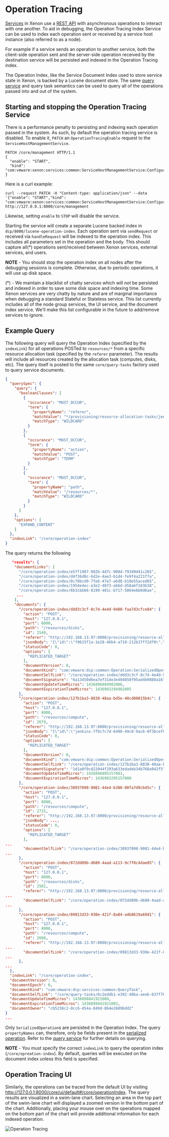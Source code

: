 # Operation Tracing

[Services](./Programming-Model) in Xenon use a [REST API](./REST-API) with asynchronous operations to interact with one another.  To aid in debugging, the Operation Tracing Index Service can be used to index each operation sent or received by a service host instance (also referred to as a node).  

For example if a service sends an operation to another service, both the client-side operation sent and the server-side operation received by the destination service will be persisted and indexed in the Operation Tracing index.

The Operation Index, like the Service Document Index used to store service state in Xenon, is backed by a Lucene document store.  The same [query service](./QueryTaskService.markdown) and query task semantics can be used to query all of the operations passed into and out of the system.

##  Starting and stopping the Operation Tracing Service

There is a performance penalty to persisting and indexing each operation passed in the system.  As such, by default the operation tracing service is disabled.  To enable it, `PATCH` an `OperationTracingEnable` request to the `ServiceHostManagementService`.

```
PATCH /core/management HTTP/1.1
{
  "enable": "START",
  "kind": "com:vmware:xenon:services:common:ServiceHostManagementService:ConfigureOperationTracingRequest"
}
```

Here is a curl example:
```
curl --request PATCH -H "Content-type: application/json" --data '{"enable": "START","kind": "com:vmware:xenon:services:common:ServiceHostManagementService:ConfigureOperationTracingRequest"}' http://127.0.0.1:8000/core/management
```
Likewise, setting `enable` to `STOP` will disable the service.

Starting the service will create a separate Lucene backed index in `dcp/8000/lucene-operation-index`.  Each operation sent via `sendRequest` or received via `handleRequest` will be indexed to the operation index.  This includes all parameters set in the operation and the body.  This should capture all(*) operations sent/received between Xenon services, external services, and users.

**NOTE** - You should stop the operation index on all nodes after the debugging sessions is complete. Otherwise, due to periodic operations, it will use up disk space.

(\*) - We maintain a blacklist of chatty services which will *not* be persisted and indexed in order to save some disk space and indexing time.  Some Xenon services are very chatty by nature and are of marginal importance when debugging a standard Stateful or Stateless service.  This list currently includes all of the node group services, the UI service, and the document index service.  We'll make this list configurable in the future to add/remove services to ignore.
  
## Example Query

The following query will query the Operation Index (specified by the `indexLink`) for all operations POSTed to `resources/*` from a specific resource allocation task (specified by the `referer` parameter).  The results will include all resources created by the allocation task (computes, disks, etc).  The query itself is posted to the same `core/query-tasks` factory used to query service documents.

```json
{
  "querySpec": {
    "query": {
      "booleanClauses": [
        {
          "occurance": "MUST_OCCUR",
          "term": {
            "propertyName": "referer",
            "matchValue": "*/provisioning/resource-allocation-tasks/jenkins-7f9c7c7d-6490-49c0-9ac6-0f3bcef6cb1c",
            "matchType": "WILDCARD"
          }
        },
        {
          "occurance": "MUST_OCCUR",
          "term": {
            "propertyName": "action",
            "matchValue": "POST",
            "matchType": "TERM"
          }
        },
        {
          "occurance": "MUST_OCCUR",
          "term": {
            "propertyName": "path",
            "matchValue": "/resources/*",
            "matchType": "WILDCARD"
          }
        }
      ]
    },
    "options": [
      "EXPAND_CONTENT"
    ]
  },
  "indexLink": "/core/operation-index"
}
```

The query returns the following
```json
   "results": {
    "documentLinks": [
      "/core/operation-index/e5ff1907-982b-4d7c-908d-79349d41c265",
      "/core/operation-index/d4f36d0c-6d2e-4ae3-b1d4-fe9f4a221ffa",
      "/core/operation-index/0c78bcd9-7feb-47e7-a6d8-b10e55aced65",
      "/core/operation-index/1954e4ec-a3e2-4073-ab6d-d58a6f183b38",
      "/core/operation-index/6b3cbb66-8190-481c-b717-5864e6b0d6ae",
     ...
    ],
    "documents": {
      "/core/operation-index/ddd3c3cf-8c74-4e4d-9480-faa7d3cfce84": {
        "action": "POST",
        "host": "127.0.0.1",
        "port": 8000,
        "path": "/resources/disks",
        "id": 2549,
        "referer": "http://192.168.13.97:8000/provisioning/resource-allocation-tasks/jenkins-7f9c7c7d-6490-49c0-9ac6-0f3bcef6cb1c",
        "jsonBody": "{\"id\":\"f0615f1a-1e28-46b4-a718-212b37ff2df0\",\"sourceImageReference\":\"https://www.googleapis.com/compute/v1/projects/debian-cloud/global/images/debian-7-wheezy-v20140606\",\"type\":\"NETWORK\",\"name\":\"boot-image\",\"status\":\"DETACHED\",\"capacityMBytes\":0,\"bootOrder\":1,\"documentVersion\":0,\"documentEpoch\":0,\"documentKind\":\"com:vmware:pinada:provisioning:services:DiskService:DiskState\",\"documentSelfLink\":\"/resources/disks/ccb397b5-8027-4ffa-8252-426f2304c881\",\"documentSignature\":\"58c663dee84bbf674b0fc3902cba8c1d3af68737\",\"documentUpdateTimeMicros\":1436896893130000,\"documentExpirationTimeMicros\":0,\"documentOwner\":\"1f59ed68-8ec5-4cf2-bc76-a162fcb265bd\"}",
        "statusCode": 0,
        "options": [
          "REPLICATED_TARGET"
        ],
        "documentVersion": 0,
        "documentKind": "com:vmware:dcp:common:Operation:SerializedOperation",
        "documentSelfLink": "/core/operation-index/ddd3c3cf-8c74-4e4d-9480-faa7d3cfce84",
        "documentSignature": "6a13450d6ea7ef314e3e404858f95ad4b9888a16",
        "documentUpdateTimeMicros": 1436896894982006,
        "documentExpirationTimeMicros": 1436983294982005
      },
      "/core/operation-index/127b1ba3-8838-48aa-bd5e-40cd80015b4c": {
        "action": "POST",
        "host": "127.0.0.1",
        "port": 8000,
        "path": "/resources/compute",
        "id": 2679,
        "referer": "http://192.168.13.97:8000/provisioning/resource-allocation-tasks/jenkins-7f9c7c7d-6490-49c0-9ac6-0f3bcef6cb1c",
        "jsonBody": "{\"id\":\"jenkins-7f9c7c7d-6490-49c0-9ac6-0f3bcef6cb1c-1\",\"descriptionLink\":\"/resources/compute-descriptions/n1-standard-1\",\"resourcePoolLink\":\"/resources/pools/62560804-e248-46f3-bd8b-9820e6cd6ed5\",\"powerState\":\"UNKNOWN\",\"parentLink\":\"/resources/compute/gce-parent-sage-surfer-749\",\"diskLinks\":[\"/resources/disks/533429dd-e4fe-4942-bb3e-fb3554de97d6\"],\"networkLinks\":[],\"documentVersion\":0,\"documentUpdateTimeMicros\":0,\"documentExpirationTimeMicros\":0}",
        "statusCode": 0,
        "options": [
          "REPLICATED_TARGET"
        ],
        "documentVersion": 0,
        "documentKind": "com:vmware:dcp:common:Operation:SerializedOperation",
        "documentSelfLink": "/core/operation-index/127b1ba3-8838-48aa-bd5e-40cd80015b4c",
        "documentSignature": "1d1a0f9cd22044f293a633edadeb34b768a942f5",
        "documentUpdateTimeMicros": 1436896895157001,
        "documentExpirationTimeMicros": 1436983295157000
      },
      "/core/operation-index/38937098-9081-44e4-b380-80fa7d9cb45c": {
        "action": "POST",
        "host": "127.0.0.1",
        "port": 8000,
        "path": "/resources/compute",
        "id": 2715,
        "referer": "http://192.168.13.97:8000/provisioning/resource-allocation-tasks/jenkins-7f9c7c7d-6490-49c0-9ac6-0f3bcef6cb1c",
        "jsonBody": ...,
        "statusCode": 0,
        "options": [
          "REPLICATED_TARGET"
        ],
...
        "documentSelfLink": "/core/operation-index/38937098-9081-44e4-b380-80fa7d9cb45c",
...
      },
      "/core/operation-index/072dd89b-d680-4aad-a113-9c7f8c4dae85": {
        "action": "POST",
        "host": "127.0.0.1",
        "port": 8000,
        "path": "/resources/disks",
        "id": 2581,
        "referer": "http://192.168.13.97:8000/provisioning/resource-allocation-tasks/jenkins-7f9c7c7d-6490-49c0-9ac6-0f3bcef6cb1c",
...
        "documentSelfLink": "/core/operation-index/072dd89b-d680-4aad-a113-9c7f8c4dae85",
...
      },
      "/core/operation-index/09813d33-930e-421f-8a84-a4b8619a69d1": {
        "action": "POST",
        "host": "127.0.0.1",
        "port": 8000,
        "path": "/resources/compute",
        "id": 2608,
        "referer": "http://192.168.13.97:8000/provisioning/resource-allocation-tasks/jenkins-7f9c7c7d-6490-49c0-9ac6-0f3bcef6cb1c",
...
        "documentSelfLink": "/core/operation-index/09813d33-930e-421f-8a84-a4b8619a69d1",
...
      },
...
  },
  "indexLink": "/core/operation-index",
  "documentVersion": 0,
  "documentEpoch": 0,
  "documentKind": "com:vmware:dcp:services:common:QueryTask",
  "documentSelfLink": "/core/query-tasks/6c2eddb1-e392-40ba-aeeb-637f7bfe3660",
  "documentUpdateTimeMicros": 1436898841921000,
  "documentExpirationTimeMicros": 1436899441921003,
  "documentOwner": "cb5238c2-0cc6-454a-849d-8b4e2609bdd2"
}
...
```

Only `SerializedOperation`s are persisted in the Operation Index.  The query `propertyNames` can, therefore, only be fields present in the [serialized operation](https://github.com/vmware/xenon/blob/master/dcp-common/src/main/java/com/vmware/dcp/common/Operation.java#L63).  Refer to the [query service](./QueryTaskService.markdown) for further details on querying.

**NOTE** - You must specify the correct `indexLink` to query the operation index (`/core/opreation-index`).  By default, queries will be executed on the document index unless this field is specified.

## Operation Tracing UI

Similarly, the operations can be traced from the default UI by visiting http://127.0.0.1:8000/core/ui/default#/core/operationIndex. The query results are visualized in a swim-lane chart. Selecting an area in the top part of the swim-lane chart will displayed a zoomed version in the bottom part of the chart. Additionally, placing your mouse over on the operations mapped on the bottom part of the chart will provide additional information for each indexed operation.

![Operation Tracing](./tracing.png)

